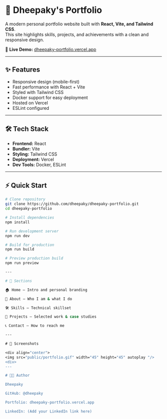 # 🚀 Dheepaky's Portfolio

A modern personal portfolio website built with **React, Vite, and Tailwind CSS**.  
This site highlights skills, projects, and achievements with a clean and responsive design.

🔗 **Live Demo:** [dheepaky-portfolio.vercel.app](https://dheepaky-portfolio.vercel.app)

---

## ✨ Features

- Responsive design (mobile-first)  
- Fast performance with React + Vite  
- Styled with Tailwind CSS  
- Docker support for easy deployment  
- Hosted on Vercel  
- ESLint configured  

---

## 🛠️ Tech Stack

- **Frontend:** React  
- **Bundler:** Vite  
- **Styling:** Tailwind CSS  
- **Deployment:** Vercel  
- **Dev Tools:** Docker, ESLint  

---


## ⚡ Quick Start

```bash
# Clone repository
git clone https://github.com/dheepaky/dheepaky-portfolio.git
cd dheepaky-portfolio

# Install dependencies
npm install

# Run development server
npm run dev

# Build for production
npm run build

# Preview production build
npm run preview

---

# 📂 Sections

🏠 Home – Intro and personal branding

📖 About – Who I am & what I do

🛠️ Skills – Technical skillset

📂 Projects – Selected work & case studies

📞 Contact – How to reach me

---

# 📸 Screenshots

<div align="center">
<img src="public/portfolio.gif" width="45" height="45" autoplay "/>
<div>
---

# 👨‍💻 Author

Dheepaky

GitHub: @dheepaky

Portfolio: dheepaky-portfolio.vercel.app

LinkedIn: (Add your LinkedIn link here)
